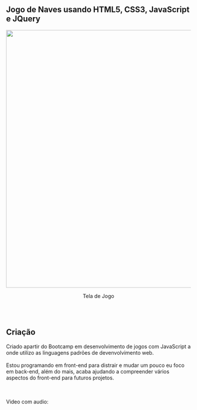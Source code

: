 <h2>Jogo de Naves usando HTML5, CSS3, JavaScript e JQuery</h2>

<div align="center">
    <img src="/Vid/Captura_Jogo.mp4" border="0" width="800" height="700">
    <p>Tela de Jogo</p>
</div>
<br></br>

<h2>Criação</h2>
<p>
Criado apartir do Bootcamp em desenvolvimento de jogos com JavaScript a onde utilizo as linguagens padrões de devenvolvimento web.
<br></br>
Estou programando em front-end para distrair e mudar um pouco eu foco em back-end, além do mais, acaba ajudando a compreender vários aspectos do front-end para futuros projetos.
</p>
<br></br>
<div>
Video com audio:<link href="/Vid/2022-02-26-18-40-01_Trim.mp4">
</div>
